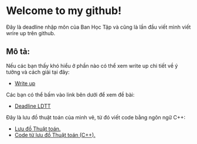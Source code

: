 # Welcome to my github!
Đây là deadline nhập môn của Ban Học Tập và cũng là lần đầu viết mình viết wrire up trên github.

## Mô tả:
Nếu các bạn thấy khó hiểu ở phần nào có thể xem write up chi tiết về ý tưởng và cách giải tại đây:
- [Write up](https://github.com/Tsouth113/Write-up-BHT/blob/main/Write_up.md)


Các bạn có thể bấm vào link bên dưới để xem đề bài:
- [Deadline LDTT](https://github.com/Tsouth113/Write-up-BHT/blob/main/L%C6%B0u%20%C4%91%C3%B4%CC%80%20thu%C3%A2%CC%A3t%20toa%CC%81n/DEADLINE%20L%C6%AFU%20%C4%90%E1%BB%92%20THU%E1%BA%ACT%20TO%C3%81N.docx.pdf)

Đây là lưu đồ thuật toán của mình vẽ, từ đó viết code bằng ngôn ngữ C++:
- [Lưu đồ Thuật toán.](https://github.com/Tsouth113/Write-up-BHT/blob/main/L%C6%B0u%20%C4%91%C3%B4%CC%80%20thu%C3%A2%CC%A3t%20toa%CC%81n/L%C6%AFU%20%C4%90%E1%BB%92%20THU%E1%BA%ACT%20TO%C3%81N.pdf)
- [Code từ lưu đồ Thuật toán (C++).](https://github.com/Tsouth113/Write-up-BHT/tree/main/Code%20l%C6%B0u%20%C4%91%C3%B4%CC%80%20thu%C3%A2%CC%A3t%20toa%CC%81n)



